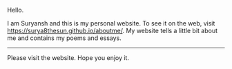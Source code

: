 Hello.

I am Suryansh and this is my personal website. To see it on the web, visit https://surya8thesun.github.io/aboutme/. My website tells a little bit about me and contains my poems and essays.
***
Please visit the website. Hope you enjoy it.
